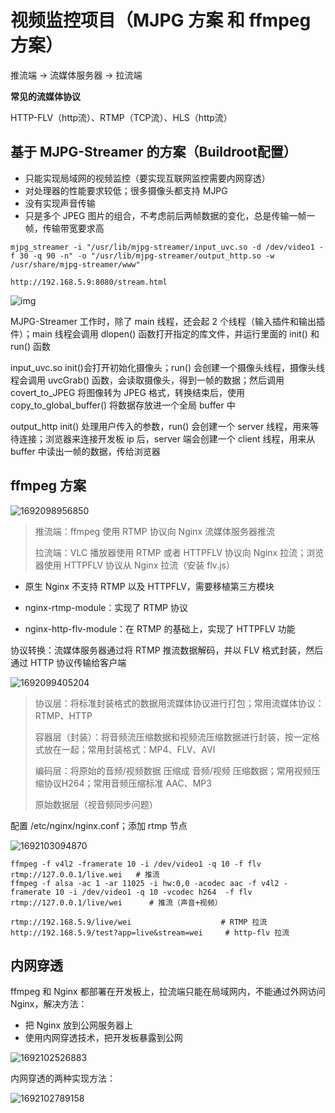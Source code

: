 # 视频监控项目（MJPG 方案 和 ffmpeg 方案）

推流端 -> 流媒体服务器 -> 拉流端

**常见的流媒体协议**

HTTP-FLV（http流）、RTMP（TCP流）、HLS（http流）

## 基于 MJPG-Streamer 的方案（Buildroot配置）

- 只能实现局域网的视频监控（要实现互联网监控需要内网穿透）
- 对处理器的性能要求较低；很多摄像头都支持 MJPG
- 没有实现声音传输
- 只是多个 JPEG 图片的组合，不考虑前后两帧数据的变化，总是传输一帧一帧，传输带宽要求高

```shell
mjpg_streamer -i "/usr/lib/mjpg-streamer/input_uvc.so -d /dev/video1 -f 30 -q 90 -n" -o "/usr/lib/mjpg-streamer/output_http.so -w /usr/share/mjpg-streamer/www"

http://192.168.5.9:8080/stream.html
```

![img](E:\typora\markdownImage\v2-913018fec9045d2772567d8ae383b0a0_r.jpg)

MJPG-Streamer 工作时，除了 main 线程，还会起 2 个线程（输入插件和输出插件）；main 线程会调用 dlopen() 函数打开指定的库文件，并运行里面的 init() 和 run() 函数

input_uvc.so init()会打开初始化摄像头；run() 会创建一个摄像头线程，摄像头线程会调用 uvcGrab() 函数，会读取摄像头，得到一帧的数据；然后调用 covert_to_JPEG 将图像转为 JPEG 格式，转换结束后，使用 copy_to_global_buffer() 将数据存放进一个全局 buffer 中

output_http init() 处理用户传入的参数，run() 会创建一个 server 线程，用来等待连接；浏览器来连接开发板 ip 后，server 端会创建一个 client 线程，用来从 buffer 中读出一帧的数据，传给浏览器

## ffmpeg 方案

![1692098956850](E:\typora\markdownImage\1692098956850.png)

> 推流端：ffmpeg 使用 RTMP 协议向 Nginx 流媒体服务器推流
>
> 拉流端：VLC 播放器使用 RTMP 或者 HTTPFLV 协议向 Nginx 拉流；浏览器使用 HTTPFLV 协议从 Nginx 拉流（安装 flv.js）

- 原生 Nginx 不支持 RTMP 以及 HTTPFLV，需要移植第三方模块

- nginx-rtmp-module：实现了 RTMP 协议
- nginx-http-flv-module：在 RTMP 的基础上，实现了 HTTPFLV 功能

协议转换：流媒体服务器通过将 RTMP 推流数据解码，并以 FLV 格式封装，然后通过 HTTP 协议传输给客户端

![1692099405204](E:\typora\markdownImage\1692099405204.png)

> 协议层：将标准封装格式的数据用流媒体协议进行打包；常用流媒体协议：RTMP、HTTP
>
> 容器层（封装）：将音频流压缩数据和视频流压缩数据进行封装，按一定格式放在一起；常用封装格式：MP4、FLV、AVI
>
> 编码层：将原始的音频/视频数据 压缩成 音频/视频 压缩数据；常用视频压缩协议H264；常用音频压缩标准 AAC、MP3
>
> 原始数据层（视音频同步问题）

配置 /etc/nginx/nginx.conf；添加 rtmp 节点

![1692103094870](E:\typora\markdownImage\1692103094870.png)

```shell
ffmpeg -f v4l2 -framerate 10 -i /dev/video1 -q 10 -f flv rtmp://127.0.0.1/live.wei   # 推流
ffmpeg -f alsa -ac 1 -ar 11025 -i hw:0,0 -acodec aac -f v4l2 -framerate 10 -i /dev/video1 -q 10 -vcodec h264  -f flv rtmp://127.0.0.1/live/wei		# 推流（声音+视频）

rtmp://192.168.5.9/live/wei					   # RTMP 拉流
http://192.168.5.9/test?app=live&stream=wei		# http-flv 拉流
```

## 内网穿透

ffmpeg 和 Nginx 都部署在开发板上，拉流端只能在局域网内，不能通过外网访问 Nginx，解决方法：

- 把 Nginx 放到公网服务器上
- 使用内网穿透技术，把开发板暴露到公网

![1692102526883](E:\typora\markdownImage\1692102526883.png)

内网穿透的两种实现方法：

![1692102789158](E:\typora\markdownImage\1692102789158.png)
